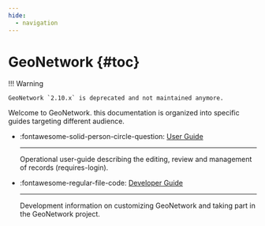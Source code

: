 ```yaml
---
hide:
  - navigation
---
```


# GeoNetwork {#toc}

!!! Warning

    GeoNetwork `2.10.x` is deprecated and not maintained anymore.

Welcome to GeoNetwork. this documentation is organized into specific guides targeting different audience.

<div class="grid cards" markdown>

-   :fontawesome-solid-person-circle-question:   [User Guide](users/index.md)
    
    ---
    
    Operational user-guide describing the editing, review and management of records (requires-login).

-   :fontawesome-regular-file-code:   [Developer Guide](developer/index.md)
    
    ---
    
    Development information on customizing GeoNetwork and taking part in the GeoNetwork project.

</div>